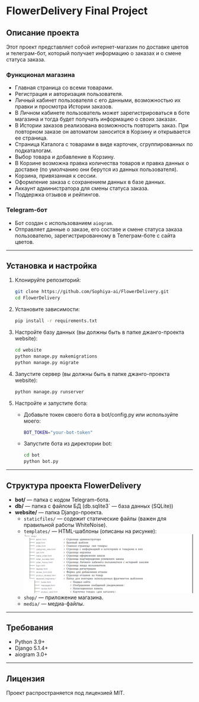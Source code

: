 # FlowerDelivery Final Project

## Описание проекта
Этот проект представляет собой интернет-магазин по доставке цветов и телеграм-бот, 
который получает информацию о заказах и о смене статуса заказа.

### Функционал магазина
- Главная страница со всеми товарами.
- Регистрация и авторизация пользователя.
- Личный кабинет пользователя с его данными, возможностью их правки и просмотра Истории заказов.
- В Личном кабинете пользователь может зарегистрироваться в боте магазина и тогда будет получать информацию о своих заказах.
- В Истории заказов реализована возможность повторить заказ. При повторном заказе он автоматом заносится в Корзину и открывается ее страница.
- Страница Каталога с товарами в виде карточек, сгруппированных по подкаталогам.
- Выбор товара и добавление в Корзину. 
- В Корзине возможна правка количества товаров и правка данных о доставке (по умолчанию они берутся из данных пользователя).
- Корзина, привязанная к сессии.
- Оформление заказа с сохранением данных в базе данных.
- Аккаунт администратора для смены статуса заказа.
- Поддержка отзывов и рейтингов.


### Telegram-бот
- Бот создан с использованием `aiogram`.
- Отправляет данные о заказе, его составе и смене статуса заказа пользователю, зарегистрированному в Телеграм-боте с сайта цветов.

---

## Установка и настройка
1. Клонируйте репозиторий:
   ```bash
   git clone https://github.com/Sophiya-ai/FlowerDelivery.git
   cd FlowerDelivery
   ```

2. Установите зависимости:
   ```bash
   pip install -r requirements.txt
   ```

3. Настройте базу данных (вы должны быть в папке джанго-проекта website):
   ```bash
   cd website
   python manage.py makemigrations
   python manage.py migrate
   ```

4. Запустите сервер (вы должны быть в папке джанго-проекта website):
   ```bash
   python manage.py runserver
   ```

5. Настройте и запустите бота:   
     
   - Добавьте токен своего бота в bot/config.py или используйте моего:
     ```bash
     BOT_TOKEN="your-bot-token"
       ```
     
   - Запустите бота из директории bot:
     ```bash
     cd bot
     python bot.py
     ```
---

## Структура проекта FlowerDelivery

- **bot/** — папка с кодом Telegram-бота.
- **db/** —  папка с файлом БД (db.sqlite3` — база данных (SQLite))
- **website/** — папка Django-проекта.
  - `staticfiles/` — содежит статические файлы (важен для правильной работы WhiteNoise).
  - `templates/` — HTML-шаблоны (описаны на рисунке):    
        ![img_2.png](img_2.png)
  - `shop/` — приложение магазина.
  - `media/` — медиа-файлы. 

---

## Требования
- Python 3.9+
- Django 5.1.4+
- aiogram 3.0+

---

## Лицензия
Проект распространяется под лицензией MIT.

